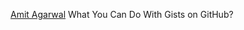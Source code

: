 
[Amit Agarwal](https://www.labnol.org/internet/github-gist-tutorial/28499/)
What You Can Do With Gists on GitHub?
